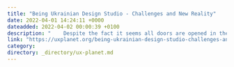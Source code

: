 ```yaml
---
title: "Being Ukrainian Design Studio - Challenges and New Reality"
date: 2022-04-01 14:24:11 +0000
dateadded: 2022-04-02 00:00:39 +0100
description: "    Despite the fact it seems all doors are opened in the world for Ukrainian business at the moment, there are a lot of issues local studios…  Continue reading on UX Planet »  "
link: "https://uxplanet.org/being-ukrainian-design-studio-challenges-and-new-reality-66211210e24b?source=rss----819cc2aaeee0---4"
category:
directory: _directory/ux-planet.md
---
```

